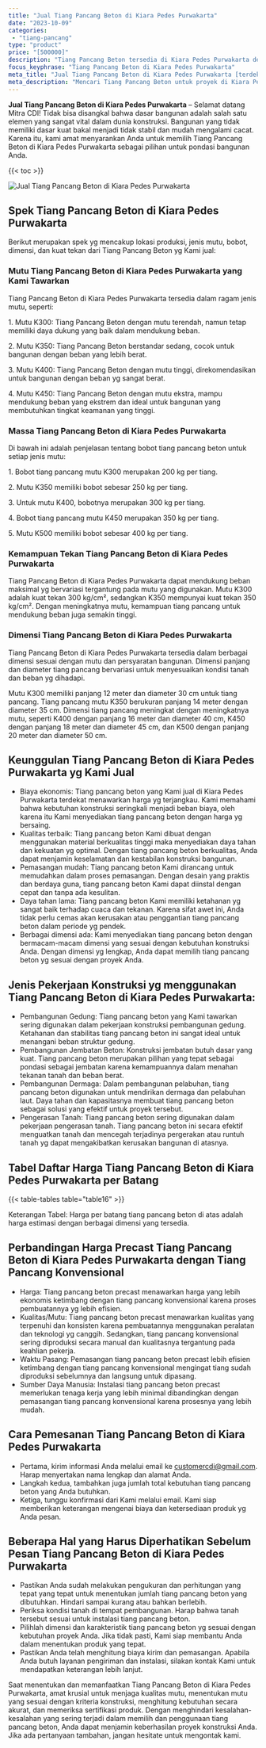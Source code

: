 ```yaml
---
title: "Jual Tiang Pancang Beton di Kiara Pedes Purwakarta"
date: "2023-10-09"
categories:
 - "tiang-pancang"
type: "product"
price: "[500000]"
description: "Tiang Pancang Beton tersedia di Kiara Pedes Purwakarta dekat. Tiang Pancang Beton ini sering diaplikasaikan dalam proyek konstruksi sebagai struktur penopang yang kokoh dan tahan lama. Silakan kontak kami untuk keterangan lebih lanjut."
focus_keyphrase: "Tiang Pancang Beton di Kiara Pedes Purwakarta"
meta_title: "Jual Tiang Pancang Beton di Kiara Pedes Purwakarta [terdekat] - CDI"
meta_description: "Mencari Tiang Pancang Beton untuk proyek di Kiara Pedes Purwakarta? Kami menyediakan Tiang Pancang Beton yang berkualitas untuk pembangunan. Segera dapatkan harga terbaik sekarang."
---
```


**Jual Tiang Pancang Beton di Kiara Pedes Purwakarta** – Selamat datang Mitra CDI! Tidak bisa disangkal bahwa dasar bangunan adalah salah satu elemen yang sangat vital dalam dunia konstruksi. Bangunan yang tidak memiliki dasar kuat bakal menjadi tidak stabil dan mudah mengalami cacat. Karena itu, kami amat menyarankan Anda untuk memilih Tiang Pancang Beton di Kiara Pedes Purwakarta sebagai pilihan untuk pondasi bangunan Anda.

{{< toc >}}

![Jual Tiang Pancang Beton di Kiara Pedes Purwakarta](/images/tiang-pancang/tiang-pancang-08.jpg)

## Spek Tiang Pancang Beton di Kiara Pedes Purwakarta

Berikut merupakan spek yg mencakup lokasi produksi, jenis mutu, bobot, dimensi, dan kuat tekan dari Tiang Pancang Beton yg Kami jual:

### Mutu Tiang Pancang Beton di Kiara Pedes Purwakarta yang Kami Tawarkan

Tiang Pancang Beton di Kiara Pedes Purwakarta tersedia dalam ragam jenis mutu, seperti:

1\. Mutu K300: Tiang Pancang Beton dengan mutu terendah, namun tetap memiliki daya dukung yang baik dalam mendukung beban.

2\. Mutu K350: Tiang Pancang Beton berstandar sedang, cocok untuk bangunan dengan beban yang lebih berat.

3\. Mutu K400: Tiang Pancang Beton dengan mutu tinggi, direkomendasikan untuk bangunan dengan beban yg sangat berat.

4\. Mutu K450: Tiang Pancang Beton dengan mutu ekstra, mampu mendukung beban yang ekstrem dan ideal untuk bangunan yang membutuhkan tingkat keamanan yang tinggi.

### Massa Tiang Pancang Beton di Kiara Pedes Purwakarta

Di bawah ini adalah penjelasan tentang bobot tiang pancang beton untuk setiap jenis mutu:

1\. Bobot tiang pancang mutu K300 merupakan 200 kg per tiang.

2\. Mutu K350 memiliki bobot sebesar 250 kg per tiang.

3\. Untuk mutu K400, bobotnya merupakan 300 kg per tiang.

4\. Bobot tiang pancang mutu K450 merupakan 350 kg per tiang.

5\. Mutu K500 memiliki bobot sebesar 400 kg per tiang.

### Kemampuan Tekan Tiang Pancang Beton di Kiara Pedes Purwakarta

Tiang Pancang Beton di Kiara Pedes Purwakarta dapat mendukung beban maksimal yg bervariasi tergantung pada mutu yang digunakan. Mutu K300 adalah kuat tekan 300 kg/cm², sedangkan K350 mempunyai kuat tekan 350 kg/cm². Dengan meningkatnya mutu, kemampuan tiang pancang untuk mendukung beban juga semakin tinggi.

### Dimensi Tiang Pancang Beton di Kiara Pedes Purwakarta

Tiang Pancang Beton di Kiara Pedes Purwakarta tersedia dalam berbagai dimensi sesuai dengan mutu dan persyaratan bangunan. Dimensi panjang dan diameter tiang pancang bervariasi untuk menyesuaikan kondisi tanah dan beban yg dihadapi.

Mutu K300 memiliki panjang 12 meter dan diameter 30 cm untuk tiang pancang. Tiang pancang mutu K350 berukuran panjang 14 meter dengan diameter 35 cm. Dimensi tiang pancang meningkat dengan meningkatnya mutu, seperti K400 dengan panjang 16 meter dan diameter 40 cm, K450 dengan panjang 18 meter dan diameter 45 cm, dan K500 dengan panjang 20 meter dan diameter 50 cm.

## Keunggulan Tiang Pancang Beton di Kiara Pedes Purwakarta yg Kami Jual

*   Biaya ekonomis: Tiang pancang beton yang Kami jual di Kiara Pedes Purwakarta terdekat menawarkan harga yg terjangkau. Kami memahami bahwa kebutuhan konstruksi seringkali menjadi beban biaya, oleh karena itu Kami menyediakan tiang pancang beton dengan harga yg bersaing.
*   Kualitas terbaik: Tiang pancang beton Kami dibuat dengan menggunakan material berkualitas tinggi maka menyediakan daya tahan dan kekuatan yg optimal. Dengan tiang pancang beton berkualitas, Anda dapat menjamin keselamatan dan kestabilan konstruksi bangunan.
*   Pemasangan mudah: Tiang pancang beton Kami dirancang untuk memudahkan dalam proses pemasangan. Dengan desain yang praktis dan berdaya guna, tiang pancang beton Kami dapat diinstal dengan cepat dan tanpa ada kesulitan.
*   Daya tahan lama: Tiang pancang beton Kami memiliki ketahanan yg sangat baik terhadap cuaca dan tekanan. Karena sifat awet ini, Anda tidak perlu cemas akan kerusakan atau penggantian tiang pancang beton dalam periode yg pendek.
*   Berbagai dimensi ada: Kami menyediakan tiang pancang beton dengan bermacam-macam dimensi yang sesuai dengan kebutuhan konstruksi Anda. Dengan dimensi yg lengkap, Anda dapat memilih tiang pancang beton yg sesuai dengan proyek Anda.

## Jenis Pekerjaan Konstruksi yg menggunakan Tiang Pancang Beton di Kiara Pedes Purwakarta:

*   Pembangunan Gedung: Tiang pancang beton yang Kami tawarkan sering digunakan dalam pekerjaan konstruksi pembangunan gedung. Ketahanan dan stabilitas tiang pancang beton ini sangat ideal untuk menangani beban struktur gedung.
*   Pembangunan Jembatan Beton: Konstruksi jembatan butuh dasar yang kuat. Tiang pancang beton merupakan pilihan yang tepat sebagai pondasi sebagai jembatan karena kemampuannya dalam menahan tekanan tanah dan beban berat.
*   Pembangunan Dermaga: Dalam pembangunan pelabuhan, tiang pancang beton digunakan untuk mendirikan dermaga dan pelabuhan laut. Daya tahan dan kapasitasnya membuat tiang pancang beton sebagai solusi yang efektif untuk proyek tersebut.
*   Pengerasan Tanah: Tiang pancang beton sering digunakan dalam pekerjaan pengerasan tanah. Tiang pancang beton ini secara efektif menguatkan tanah dan mencegah terjadinya pergerakan atau runtuh tanah yg dapat mengakibatkan kerusakan bangunan di atasnya.

## Tabel Daftar Harga Tiang Pancang Beton di Kiara Pedes Purwakarta per Batang

{{< table-tables table="table16" >}}

Keterangan Tabel: Harga per batang tiang pancang beton di atas adalah harga estimasi dengan berbagai dimensi yang tersedia.

## Perbandingan Harga Precast Tiang Pancang Beton di Kiara Pedes Purwakarta dengan Tiang Pancang Konvensional

*   Harga: Tiang pancang beton precast menawarkan harga yang lebih ekonomis ketimbang dengan tiang pancang konvensional karena proses pembuatannya yg lebih efisien.
*   Kualitas/Mutu: Tiang pancang beton precast menawarkan kualitas yang terpenuhi dan konsisten karena pembuatannya menggunakan peralatan dan teknologi yg canggih. Sedangkan, tiang pancang konvensional sering diproduksi secara manual dan kualitasnya tergantung pada keahlian pekerja.
*   Waktu Pasang: Pemasangan tiang pancang beton precast lebih efisien ketimbang dengan tiang pancang konvensional mengingat tiang sudah diproduksi sebelumnya dan langsung untuk dipasang.
*   Sumber Daya Manusia: Instalasi tiang pancang beton precast memerlukan tenaga kerja yang lebih minimal dibandingkan dengan pemasangan tiang pancang konvensional karena prosesnya yang lebih mudah.

## Cara Pemesanan Tiang Pancang Beton di Kiara Pedes Purwakarta

*   Pertama, kirim informasi Anda melalui email ke customercdi@gmail.com. Harap menyertakan nama lengkap dan alamat Anda.
*   Langkah kedua, tambahkan juga jumlah total kebutuhan tiang pancang beton yang Anda butuhkan.
*   Ketiga, tunggu konfirmasi dari Kami melalui email. Kami siap memberikan keterangan mengenai biaya dan ketersediaan produk yg Anda pesan.

## Beberapa Hal yang Harus Diperhatikan Sebelum Pesan Tiang Pancang Beton di Kiara Pedes Purwakarta

*   Pastikan Anda sudah melakukan pengukuran dan perhitungan yang tepat yang tepat untuk menentukan jumlah tiang pancang beton yang dibutuhkan. Hindari sampai kurang atau bahkan berlebih.
*   Periksa kondisi tanah di tempat pembangunan. Harap bahwa tanah tersebut sesuai untuk instalasi tiang pancang beton.
*   Pilihlah dimensi dan karakteristik tiang pancang beton yg sesuai dengan kebutuhan proyek Anda. Jika tidak pasti, Kami siap membantu Anda dalam menentukan produk yang tepat.
*   Pastikan Anda telah menghitung biaya kirim dan pemasangan. Apabila Anda butuh layanan pengiriman dan instalasi, silakan kontak Kami untuk mendapatkan keterangan lebih lanjut.

Saat menentukan dan memanfaatkan Tiang Pancang Beton di Kiara Pedes Purwakarta, amat krusial untuk menjaga kualitas mutu, menentukan mutu yang sesuai dengan kriteria konstruksi, menghitung kebutuhan secara akurat, dan memeriksa sertifikasi produk. Dengan menghindari kesalahan-kesalahan yang sering terjadi dalam memilih dan penggunaan tiang pancang beton, Anda dapat menjamin keberhasilan proyek konstruksi Anda. Jika ada pertanyaan tambahan, jangan hesitate untuk mengontak kami.